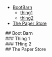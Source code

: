 - [BootBarn](#BootBarn)
  - [thing1](#thing1)
  - [thing2](#thing2)
 - [The Paper Store](#paper)


<div id="BootBarn"/>
## Boot Barn
<div id="thing1"/>
  ### Thing 1
<div id="thing2"/>
   ### THing 2
<div id="paper"/>
## The Paper Store

